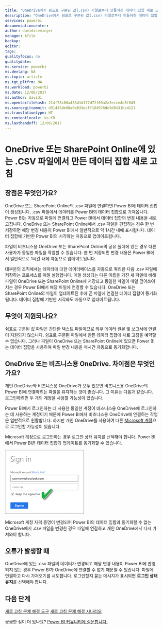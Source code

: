 ```yaml
---
title: "OneDrive에서 쉼표로 구분된 값(.csv) 파일로부터 만들어진 데이터 집합 새로 고침"
description: "OneDrive에서 쉼표로 구분된 값(.csv) 파일로부터 만들어진 데이터 집합 새로 고침"
services: powerbi
documentationcenter: 
author: davidiseminger
manager: kfile
backup: 
editor: 
tags: 
qualityfocus: no
qualitydate: 
ms.service: powerbi
ms.devlang: NA
ms.topic: article
ms.tgt_pltfrm: NA
ms.workload: powerbi
ms.date: 12/06/2017
ms.author: davidi
ms.openlocfilehash: 214f78c86a43341d177d72f60a2a5ecce4d8f8d5
ms.sourcegitcommit: d91436de68a0e833ecff18d976de9d9431bc4121
ms.translationtype: HT
ms.contentlocale: ko-KR
ms.lasthandoff: 12/06/2017
---
```

# <a name="refresh-a-dataset-created-from-a-csv-file-on-onedrive-or-sharepoint-online"></a>OneDrive 또는 SharePoint Online에 있는 .CSV 파일에서 만든 데이터 집합 새로 고침
## <a name="what-are-the-advantages"></a>장점은 무엇인가요?
OneDrive 또는 SharePoint Online의 .csv 파일에 연결하면 Power BI에 데이터 집합이 생성됩니다. .csv 파일에서 데이터를 Power BI의 데이터 집합으로 가져옵니다. Power BI는 자동으로 파일에 연결되고 Power BI에서 데이터 집합의 변경 내용을 새로 고칩니다. OneDrive 또는 SharePoint Online에서 .csv 파일을 편집하는 경우 한 번 저장하면 해당 변경 내용이 Power BI에서 일반적으로 약 1시간 내에 표시됩니다. 데이터 집합에 기반한 Power BI의 시각화는 자동으로 업데이트됩니다.

파일이 비즈니스용 OneDrive 또는 SharePoint Online의 공유 폴더에 있는 경우 다른 사용자가 동일한 파일을 작업할 수 있습니다. 한 번 저장되면 변경 내용은 Power BI에서 일반적으로 1시간 내에 자동으로 업데이트됩니다.

대부분의 조직에서는 데이터에 대한 데이터베이스를 자동으로 쿼리한 다음 .csv 파일에 저장하는 프로세스를 매일 실행합니다. 매일 생성되는 다른 이름을 가진 새 파일에 비해 파일이 OneDrive 또는 SharePoint Online에 저장되고 동일한 파일이 매일 덮어쓰여지는 경우 Power BI에서 해당 파일에 연결할 수 있습니다. OneDrive 또는 SharePoint Online의 파일이 업데이트된 후에 곧 파일에 연결한 데이터 집합이 동기화됩니다. 데이터 집합에 기반한 시각화도 자동으로 업데이트됩니다.

## <a name="whats-supported"></a>무엇이 지원되나요?
쉼표로 구분된 값 파일은 간단한 텍스트 파일이므로 외부 데이터 원본 및 보고서에 연결이 지원되지 않습니다. 쉼표로 구분된 파일에서 만든 데이터 집합에 새로 고침을 예약할 수 없습니다. 그러나 파일이 OneDrive 또는 SharePoint Online에 있으면 Power BI는 데이터 집합을 사용하여 파일 변경 내용을 매시간 자동으로 동기화합니다.

## <a name="onedrive-or-onedrive-for-business-whats-the-difference"></a>OneDrive 또는 비즈니스용 OneDrive. 차이점은 무엇인가요?
개인 OneDrive와 비즈니스용 OneDrive가 모두 있으면 비즈니스용 OneDrive의 Power BI에 연결하려는 파일을 유지하는 것이 좋습니다. 그 이유는 다음과 같습니다. 로그인하려면 두 개의 계정을 사용할 가능성이 있습니다.

Power BI에서 로그인하는 데 사용한 동일한 계정이 비즈니스용 OneDrive에 로그인하는 데 사용하는 계정이기 때문에 Power BI에서 비즈니스용 OneDrive에 연결하는 작업은 일반적으로 원활합니다. 하지만 개인 OneDrive를 사용하여 다른 [Microsoft 계정](http://www.microsoft.com/account/default.aspx)으로 로그인할 가능성이 있습니다.

Microsoft 계정으로 로그인하는 경우 로그인 상태 유지를 선택해야 합니다. Power BI에서 Power BI은 데이터 집합과 업데이트를 동기화할 수 있습니다.

![](media/refresh-csv-file-onedrive/refresh_signin_keepmesignedin.png)

Microsoft 계정 자격 증명이 변경되어 Power BI의 데이터 집합과 동기화할 수 없는 OneDrive에서 .csv 파일을 변경한 경우 파일에 연결하고 개인 OneDrive에서 다시 가져와야 합니다.

## <a name="when-things-go-wrong"></a>오류가 발생할 때
OneDrive에 있는 .csv 파일의 데이터가 변경되고 해당 변경 내용이 Power BI에 반영되지 않는 경우 Power BI가 OneDrive에 연결할 수 없기 때문일 수 있습니다. 파일에 연결하고 다시 가져오기를 시도합니다. 로그인할지 묻는 메시지가 표시되면 **로그인 상태 유지**를 선택해야 합니다.

## <a name="next-steps"></a>다음 단계
[새로 고침 문제 해결 도구](service-gateway-onprem-tshoot.md)
[새로 고침 문제 해결 시나리오](refresh-troubleshooting-refresh-scenarios.md)

궁금한 점이 더 있나요? [Power BI 커뮤니티에 질문합니다.](https://community.powerbi.com/)

